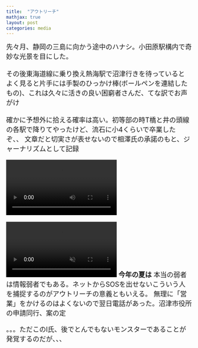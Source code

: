 ```yaml
---
title:  "アウトリーチ"
mathjax: true
layout: post
categories: media
---
```

<span style="font-size:large">
先々月、静岡の三島に向かう途中のハナシ。小田原駅構内で奇妙な光景を目にした。<br><br>
その後東海道線に乗り換え熱海駅で沼津行きを待っていると
よく見ると片手には手製のひっかけ棒(ボールペンを連結したもの)、これは久々に活きの良い困窮者さんだ、てな訳でお声がけ<br><br>
確かに予想外に拾える確率は高い。初等部の時T橋と井の頭線の各駅で降りてやったけど、流石に小4くらいで卒業したぞ、、
文章だと切実さが表せないので相澤氏の承諾のもと、ジャーナリズムとして記録
	
<video src="https://github.com/t-hlki/t-hlki.github.io/assets/128742660/ecd7c862-fb76-40c6-976a-4e3bd54c337f" loop></video>

<video src="<!https://github.com/t-hlki/t-hlki.github.io/assets/128742660/accbc4bd-b920-49f0-860e-613a31aa2b72)>" muted="false"></video>
</span>
<span style="font-size:large;"><strong>今年の夏は</strong></span>
<span style="font-size:large">
本当の弱者は情報弱者でもある。ネットからSOSを出せないこういう人を捕捉するのがアウトリーチの意義ともいえる。
無理に「営業」をかけるのはよくないので翌日電話があった。沼津市役所の申請同行、案の定
</span>


。。。ただこのI氏、後でとんでもないモンスターであることが発覚するのだが、、、
